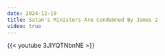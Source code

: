 ```yaml
---
date: 2024-12-19
title: Satan's Ministers Are Condemned By James 2
video: true
---
```



{{< youtube 3JIYQTNbnNE >}}
